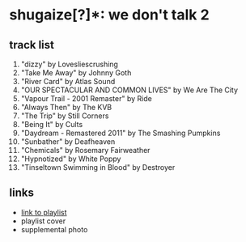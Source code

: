# shugaize[\?]\*: we don't talk 2

## track list

1. "dizzy" by Lovesliescrushing
2. "Take Me Away" by Johnny Goth
3. "River Card" by Atlas Sound
4. "OUR SPECTACULAR AND COMMON LIVES" by We Are The City
5. "Vapour Trail - 2001 Remaster" by Ride
6. "Always Then" by The KVB
7. "The Trip" by Still Corners
8. "Being It" by Cults
9. "Daydream - Remastered 2011" by The Smashing Pumpkins
10. "Sunbather" by Deafheaven
11. "Chemicals" by Rosemary Fairweather
12. "Hypnotized" by White Poppy
13. "Tinseltown Swimming in Blood" by Destroyer

## links

- [link to playlist](https://open.spotify.com/playlist/3ImMK11iuj2siRBYZPwE8e)
- playlist cover
- supplemental photo

